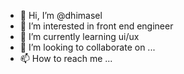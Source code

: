 - 👋 Hi, I’m @dhimasel
- 👀 I’m interested in front end engineer
- 🌱 I’m currently learning ui/ux
- 💞️ I’m looking to collaborate on ...
- 📫 How to reach me ...

<!---
dhimasel/dhimasel is a ✨ special ✨ repository because its `README.md` (this file) appears on your GitHub profile.
You can click the Preview link to take a look at your changes.
--->
